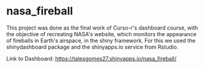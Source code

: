# nasa_fireball
This project was done as the final work of Curso-r's dashboard course, with the objective of recreating NASA's website, which monitors the appearance of fireballs in Earth's airspace, in the shiny framework. For this we used the shinydashboard package and the shinyapps.io service from Rstudio.


Link to Dashboard: https://talesgomes27.shinyapps.io/nasa_fireball/
